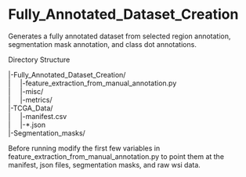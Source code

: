 # Fully_Annotated_Dataset_Creation
Generates a fully annotated dataset from selected region annotation, segmentation mask annotation, and class dot annotations.

Directory Structure

|-Fully_Annotated_Dataset_Creation/  
|&nbsp;&nbsp;&nbsp;&nbsp;&nbsp;|-feature_extraction_from_manual_annotation.py  
|&nbsp;&nbsp;&nbsp;&nbsp;&nbsp;|-misc/  
|&nbsp;&nbsp;&nbsp;&nbsp;&nbsp;|-metrics/  
|-TCGA_Data/  
|&nbsp;&nbsp;&nbsp;&nbsp;&nbsp;|-manifest.csv  
|&nbsp;&nbsp;&nbsp;&nbsp;&nbsp;|-*.json  
|-Segmentation_masks/  
  

Before running modify the first few variables in feature_extraction_from_manual_annotation.py to point them at the manifest, json files, segmentation masks, and raw wsi data.
